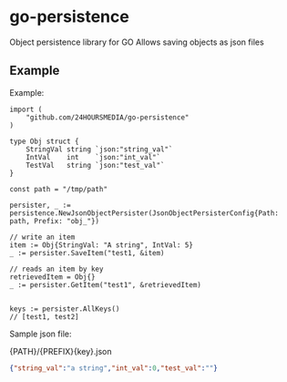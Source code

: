# go-persistence

Object persistence library for GO
Allows saving objects as json files

## Example

Example:

```
import (
	"github.com/24HOURSMEDIA/go-persistence"
)

type Obj struct {
	StringVal string `json:"string_val"`
	IntVal    int    `json:"int_val"`
	TestVal   string `json:"test_val"`
}

const path = "/tmp/path"

persister, _ := persistence.NewJsonObjectPersister(JsonObjectPersisterConfig{Path: path, Prefix: "obj_"})

// write an item
item := Obj{StringVal: "A string", IntVal: 5}
_ := persister.SaveItem("test1, &item)

// reads an item by key
retrievedItem = Obj{}
_ := persister.GetItem("test1", &retrievedItem)


keys := persister.AllKeys()
// [test1, test2]
```

Sample json file:

{PATH}/{PREFIX}{key}.json
```json
{"string_val":"a string","int_val":0,"test_val":""}
```
